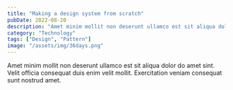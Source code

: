 ```yaml
---
title: "Making a design system from scratch"
pubDate: 2022-08-20
description: "Amet minim mollit non deserunt ullamco est sit aliqua dolor do amet sint. Velit officia consequat duis enim velit mollit. Exercitation veniam consequat sunt nostrud amet."
category: "Technology"
tags: ["Design", "Pattern"]
image: "/assets/img/36days.png"
---
```


Amet minim mollit non deserunt ullamco est sit aliqua dolor do amet sint. Velit officia consequat duis enim velit mollit. Exercitation veniam consequat sunt nostrud amet.
